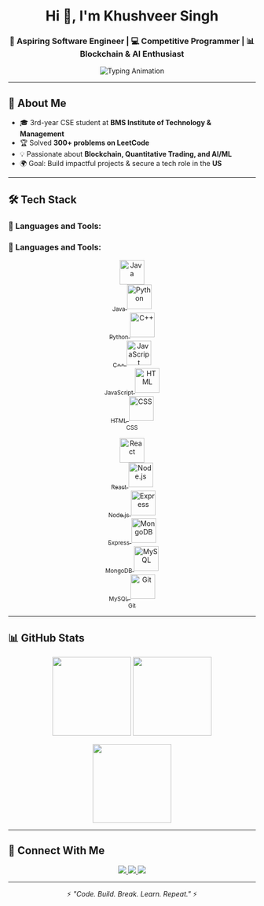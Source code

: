 <!-- Profile Header -->
<h1 align="center">Hi 👋, I'm Khushveer Singh</h1>
<h3 align="center">🚀 Aspiring Software Engineer | 💻 Competitive Programmer | 📊 Blockchain & AI Enthusiast</h3>

<p align="center">
  <img src="https://readme-typing-svg.herokuapp.com?font=Fira+Code&pause=500&color=00FF00&center=true&vCenter=true&width=700&lines=Java+Backend+Developer;Competitive+Programmer;Blockchain+Enthusiast;AI+Engineer" alt="Typing Animation" />
</p>


---

## 🌟 About Me  
- 🎓 3rd-year CSE student at **BMS Institute of Technology & Management**  
- 🏆 Solved **300+ problems on LeetCode**  
- 💡 Passionate about **Blockchain, Quantitative Trading, and AI/ML**  
- 🌍 Goal: Build impactful projects & secure a tech role in the **US**  

---

## 🛠️ Tech Stack  

### 🚀 Languages and Tools:

### 🚀 Languages and Tools:

<p align="center">
  <a href="https://www.java.com/" target="_blank">
    <img src="https://skillicons.dev/icons?i=java" width="50" alt="Java"/><br/><sub>Java</sub>
  </a>
  <a href="https://www.python.org/" target="_blank">
    <img src="https://skillicons.dev/icons?i=python" width="50" alt="Python"/><br/><sub>Python</sub>
  </a>
  <a href="https://isocpp.org/" target="_blank">
    <img src="https://skillicons.dev/icons?i=cpp" width="50" alt="C++"/><br/><sub>C++</sub>
  </a>
  <a href="https://developer.mozilla.org/en-US/docs/Web/JavaScript" target="_blank">
    <img src="https://skillicons.dev/icons?i=javascript" width="50" alt="JavaScript"/><br/><sub>JavaScript</sub>
  </a>
  <a href="https://developer.mozilla.org/en-US/docs/Web/HTML" target="_blank">
    <img src="https://skillicons.dev/icons?i=html" width="50" alt="HTML"/><br/><sub>HTML</sub>
  </a>
  <a href="https://developer.mozilla.org/en-US/docs/Web/CSS" target="_blank">
    <img src="https://skillicons.dev/icons?i=css" width="50" alt="CSS"/><br/><sub>CSS</sub>
  </a>
</p>

<p align="center">
  <a href="https://react.dev/" target="_blank">
    <img src="https://skillicons.dev/icons?i=react" width="50" alt="React"/><br/><sub>React</sub>
  </a>
  <a href="https://nodejs.org/" target="_blank">
    <img src="https://skillicons.dev/icons?i=nodejs" width="50" alt="Node.js"/><br/><sub>Node.js</sub>
  </a>
  <a href="https://expressjs.com/" target="_blank">
    <img src="https://skillicons.dev/icons?i=express" width="50" alt="Express"/><br/><sub>Express</sub>
  </a>
  <a href="https://www.mongodb.com/" target="_blank">
    <img src="https://skillicons.dev/icons?i=mongodb" width="50" alt="MongoDB"/><br/><sub>MongoDB</sub>
  </a>
  <a href="https://www.mysql.com/" target="_blank">
    <img src="https://skillicons.dev/icons?i=mysql" width="50" alt="MySQL"/><br/><sub>MySQL</sub>
  </a>
  <a href="https://git-scm.com/" target="_blank">
    <img src="https://skillicons.dev/icons?i=git" width="50" alt="Git"/><br/><sub>Git</sub>
  </a>
</p>


---



## 📊 GitHub Stats  

<p align="center">
  <img src="https://github-readme-stats.vercel.app/api?username=KhushveerSingh&show_icons=true&theme=radical" height="160" />
  <img src="https://github-readme-stats.vercel.app/api/top-langs/?username=KhushveerSingh&layout=compact&theme=radical" height="160" />
</p>

<p align="center">
  <img src="https://github-readme-streak-stats.herokuapp.com/?user=KhushveerSingh&theme=radical" height="160" />
</p>

---

## 🤝 Connect With Me  

<p align="center">
  <a href="https://linkedin.com/in/khushveer-singh-b6b888286" target="_blank">
    <img src="https://img.shields.io/badge/LinkedIn-0A66C2?style=for-the-badge&logo=linkedin&logoColor=white" />
  </a>
  <a href="https://personal-portfolio-ten-omega-14.vercel.app/" target="_blank">
    <img src="https://img.shields.io/badge/Portfolio-000000?style=for-the-badge&logo=vercel&logoColor=white" />
  </a>
  <a href="khushveersingh645@gmail.com">
    <img src="https://img.shields.io/badge/Email-D14836?style=for-the-badge&logo=gmail&logoColor=white" />
  </a>
</p>

---

<p align="center">⚡ <i>"Code. Build. Break. Learn. Repeat."</i> ⚡</p>
